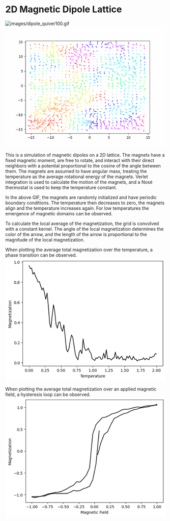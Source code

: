 # 2D Magnetic Dipole Lattice

![images/dipole_quiver100.gif](images/dipole_quiver100.gif) ![images/dipole_quiver30.gif](images/dipole_quiver30.gif)

This is a simulation of magnetic dipoles on a 2D lattice. The magnets have a fixed magnetic moment, are free to rotate, and interact with their direct neighbors with a potential proportional to the cosine of the angle between them. The magnets are assumed to have angular mass, treating the temperature as the average rotational energy of the magnets. Verlet integration is used to calculate the motion of the magnets, and a Nosé thermostat is used to keep the temperature constant.

In the above GIF, the magnets are randomly initialized and have periodic boundary conditions. The temperature then decreases to zero, the magnets align and the temperature increases again. For low temperatures the emergence of magnetic domains can be observed.

To calculate the local average of the magnetization, the grid is convolved with a constant kernel. The angle of the local magnetization determines the color of the arrow, and the length of the arrow is proportional to the magnitude of the local magnetization.

When plotting the average total magnetization over the temperature, a phase transition can be observed.
![images/phase_transition.png](images/phase_transition.png)

When plotting the average total magnetization over an applied magnetic field, a hysteresis loop can be observed.
![images/hysteresis.png](images/hysteresis.png)